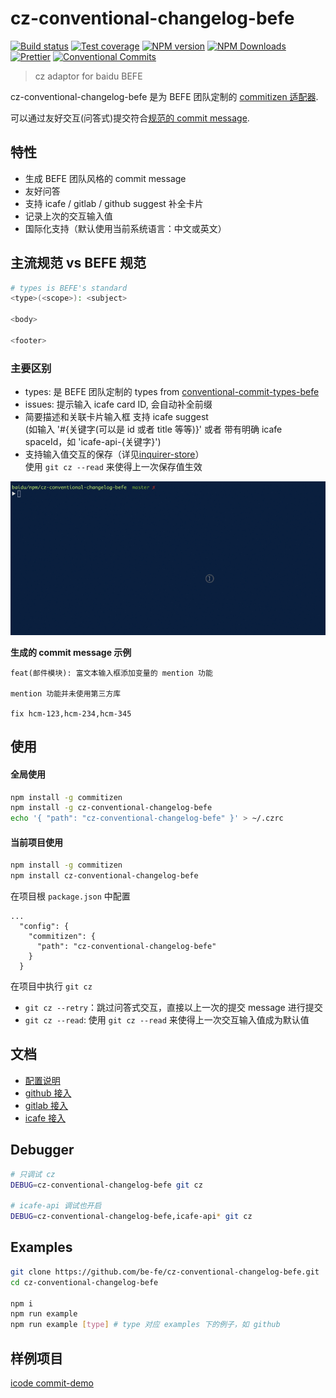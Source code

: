 # cz-conventional-changelog-befe

[![Build status](https://img.shields.io/travis/be-fe/cz-conventional-changelog-befe/master.svg?style=flat-square)](https://travis-ci.org/be-fe/cz-conventional-changelog-befe)
[![Test coverage](https://img.shields.io/codecov/c/github/be-fe/cz-conventional-changelog-befe.svg?style=flat-square)](https://codecov.io/github/be-fe/cz-conventional-changelog-befe?branch=master)
[![NPM version](https://img.shields.io/npm/v/cz-conventional-changelog-befe.svg?style=flat-square)](https://www.npmjs.com/package/cz-conventional-changelog-befe)
[![NPM Downloads](https://img.shields.io/npm/dm/cz-conventional-changelog-befe.svg?style=flat-square&maxAge=43200)](https://www.npmjs.com/package/cz-conventional-changelog-befe)
[![Prettier](https://img.shields.io/badge/code_style-prettier-ff69b4.svg?style=flat-square)](https://prettier.io/)
[![Conventional Commits](https://img.shields.io/badge/Conventional%20Commits-1.0.0-yellow.svg?style=flat-square)](https://conventionalcommits.org)

> cz adaptor for baidu BEFE

cz-conventional-changelog-befe 是为 BEFE 团队定制的 [commitizen 适配器](https://github.com/commitizen/cz-cli#adapters).

可以通过友好交互(问答式)提交符合[规范的 commit message](https://www.conventionalcommits.org/).

## 特性

- 生成 BEFE 团队风格的 commit message
- 友好问答
- 支持 icafe / gitlab / github suggest 补全卡片
- 记录上次的交互输入值
- 国际化支持（默认使用当前系统语言：中文或英文）

## 主流规范 vs BEFE 规范

```bash
# types is BEFE's standard
<type>(<scope>): <subject>

<body>

<footer>
```

### 主要区别

- types: 是 BEFE 团队定制的 types from [conventional-commit-types-befe](http://gitlab.baidu.com/be-fe/conventional-commit-types-befe)
- issues: 提示输入 icafe card ID, 会自动补全前缀
- 简要描述和关联卡片输入框 支持 icafe suggest  
  (如输入 '#{关键字(可以是 id 或者 title 等等)}' 或者 带有明确 icafe spaceId，如 'icafe-api-{关键字}')
- 支持输入值交互的保存（详见[inquirer-store](https://github.com/imcuttle/inquirer-store)）  
  使用 `git cz --read` 来使得上一次保存值生效

![](./snapshot.gif)

**生成的 commit message 示例**

```text
feat(邮件模块): 富文本输入框添加变量的 mention 功能

mention 功能并未使用第三方库

fix hcm-123,hcm-234,hcm-345
```

## 使用

#### 全局使用

```bash
npm install -g commitizen
npm install -g cz-conventional-changelog-befe
echo '{ "path": "cz-conventional-changelog-befe" }' > ~/.czrc
```

#### 当前项目使用

```bash
npm install -g commitizen
npm install cz-conventional-changelog-befe
```

在项目根 `package.json` 中配置

```text
...
  "config": {
    "commitizen": {
      "path": "cz-conventional-changelog-befe"
    }
  }
```

在项目中执行 `git cz`

- `git cz --retry`：跳过问答式交互，直接以上一次的提交 message 进行提交
- `git cz --read`: 使用 `git cz --read` 来使得上一次交互输入值成为默认值

## 文档

- [配置说明](./docs/configuration.md)
- [github 接入](./docs/github-usage.md)
- [gitlab 接入](./docs/gitlab-usage.md)
- [icafe 接入](./docs/icafe-usage.md)

## Debugger

```bash
# 只调试 cz
DEBUG=cz-conventional-changelog-befe git cz

# icafe-api 调试也开启
DEBUG=cz-conventional-changelog-befe,icafe-api* git cz
```

## Examples

```bash
git clone https://github.com/be-fe/cz-conventional-changelog-befe.git
cd cz-conventional-changelog-befe

npm i
npm run example
npm run example [type] # type 对应 examples 下的例子，如 github
```

## 样例项目

[icode commit-demo](http://icode.baidu.com/repos/baidu/personal-code/commit-demo)

